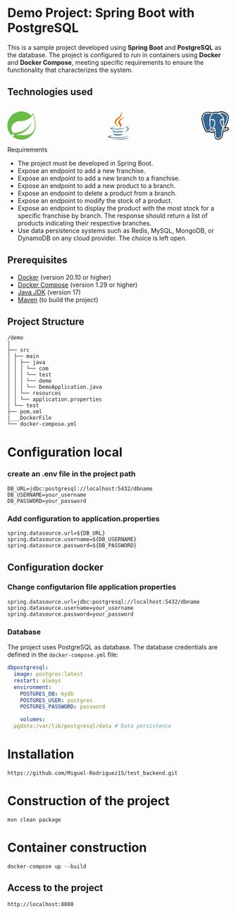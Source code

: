 # Demo Project: Spring Boot with PostgreSQL

This is a sample project developed using **Spring Boot** and **PostgreSQL** as the database. The project is configured to run in containers using **Docker** and **Docker Compose**, meeting specific requirements to ensure the functionality that characterizes the system.

## Technologies used

 <div style="display: flex; justify-content: space-between; align-items: center;">
 
<svg viewBox="0 0 64 64" xmlns="http://www.w3.org/2000/svg" width="64" height="64"><path d="M58.2 3.365a29.503 29.503 0 0 1-3.419 6.064A32.094 32.094 0 1 0 9.965 55.372l1.186 1.047a32.08 32.08 0 0 0 52.67-22.253c.875-8.17-1.524-18.51-5.62-30.8zM14.53 55.558a2.744 2.744 0 1 1-.404-3.857 2.744 2.744 0 0 1 .404 3.857zm43.538-9.61c-7.92 10.55-24.83 6.99-35.672 7.502 0 0-1.922.113-3.857.43 0 0 .73-.31 1.663-.663 7.614-2.65 11.213-3.16 15.838-5.54 8.708-4.427 17.322-14.122 19.112-24.2-3.313 9.695-13.373 18.032-22.53 21.418-6.276 2.313-17.614 4.566-17.614 4.566l-.457-.245c-7.714-3.75-7.952-20.457 6.077-25.845 6.143-2.366 12.02-1.067 18.654-2.65 7.084-1.683 15.28-6.99 18.615-13.916 3.73 11.08 8.224 28.422.166 39.15z" fill="#68bd45"/></svg>

<svg xmlns="http://www.w3.org/2000/svg" width="64" height="64" preserveAspectRatio="xMidYMid" viewBox="0 0 256 346">
  <path d="M83 267s-14 8 9 11c27 3 41 2 71-3 0 0 8 5 19 9-67 29-153-2-99-17M74 230s-15 11 8 13c29 3 52 3 92-4 0 0 6 5 15 8-82 24-173 2-115-17" fill="#5382A1"/>
  <path d="M144 166c17 19-4 36-4 36s42-22 22-49c-18-26-32-38 44-82 0 0-119 29-62 95" fill="#E76F00"/>
  <path d="M233 295s10 8-10 15c-39 12-163 15-197 0-12-5 11-13 18-14l12-2c-14-9-89 19-38 28 138 22 251-10 215-27M89 190s-63 15-22 21c17 2 51 2 83-1 26-2 52-7 52-7l-16 9c-64 16-187 8-151-9 30-14 54-13 54-13M202 253c64-33 34-66 13-61l-7 2s2-3 6-5c41-14 73 43-14 66l2-2" fill="#5382A1"/>
  <path d="M162 0s36 36-34 91c-56 45-12 70 0 99-32-30-56-56-40-80 23-35 89-53 74-110" fill="#E76F00"/>
  <path d="M95 345c62 4 158-3 160-32 0 0-4 11-51 20-53 10-119 9-158 2 0 0 8 7 49 10" fill="#5382A1"/>
</svg>


<svg xmlns="http://www.w3.org/2000/svg" width="64" height="64" preserveAspectRatio="xMidYMid" viewBox="0 0 256 264">
  <path d="M255 158c-2-5-6-8-11-9l-8 1-14 2c12-20 22-43 27-65 9-34 5-50-1-57a77 77 0 0 0-62-30c-14 0-27 3-33 5l-19-2c-12 0-24 3-33 8L78 5c-23-3-42 0-55 9C7 26-1 46 0 74a342 342 0 0 0 28 97c7 14 14 22 23 24 5 2 13 3 22-4l5 4 9 3c11 3 22 2 31-1a643 643 0 0 1 0 10 109 109 0 0 0 5 33c1 4 4 11 9 16 6 6 13 8 20 8l9-1c10-2 21-6 29-17s11-27 12-53v-2l1-2 1 1h1c10 0 22-2 30-6 5-2 24-12 20-26"/>
  <path d="M238 161c-30 6-32-4-32-4 32-47 45-106 33-120-31-40-84-21-85-21l-20-2c-14 0-24 4-32 10 0 0-95-40-91 49 1 19 28 143 59 106l22-26c6 4 12 6 19 5h1v5c-8 9-6 10-22 14-16 3-7 9 0 11s25 4 36-12v2c3 2 5 16 5 29-1 12-1 21 2 27 2 7 5 22 26 18 17-4 27-14 28-30 1-12 3-10 3-20l1-5c2-16 1-21 12-19l2 1c8 0 19-2 25-5 13-6 21-16 8-13" fill="#336791"/>
  <path d="M108 82h-6l-1 2 1 3c1 2 3 3 5 3h1c3 0 6-2 6-4 1-2-3-4-6-4M197 82c0-2-4-3-7-2-3 0-6 1-6 3 1 2 3 4 6 4h1l4-2 2-3" fill="#FFF"/>
  <path d="M248 160c-1-3-5-5-11-3-18 3-24 1-27-1 14-21 26-47 32-71 3-11 5-22 5-30 0-10-2-17-5-21a70 70 0 0 0-57-27c-16 0-30 4-33 6-5-2-12-3-18-3-13 0-23 3-32 9-4-2-14-5-26-7-21-3-37-1-49 8C13 30 6 48 8 73c0 8 5 35 13 60 10 33 21 51 32 55l5 1c4 0 9-2 14-9l21-22c4 2 9 3 14 3v1l-2 3c-4 5-5 5-16 8-3 0-12 2-12 8 0 7 10 10 11 10l12 1c9 0 17-3 24-8-1 23 0 46 3 53 3 6 8 20 26 20l9-1c18-4 26-12 29-30l6-45 11 1c8 0 17-2 23-5 7-3 19-10 17-17Zm-44-83-1 10-2 12 1 14c1 9 3 19-2 28l-2-4-3-6c-7-12-22-39-14-50 2-3 8-6 23-4Zm-18-62c21 0 38 8 50 23 9 12-1 65-30 111l-1-1c7-13 6-25 5-36l-1-13 1-11a72 72 0 0 0 1-16c0-5-6-20-18-34-6-7-16-16-28-21l21-2ZM67 176c-6 7-10 6-12 5-8-3-19-21-27-51-8-25-13-50-13-57-1-23 4-39 16-47 20-14 52-6 64-2v1C74 46 74 82 74 85v3c1 7 2 18 0 31a38 38 0 0 0 12 34l-19 23Zm22-30c-6-7-9-16-8-26 2-14 1-26 1-32v-2c3-3 17-11 27-8 5 1 8 4 9 9 6 28 1 40-4 50l-2 5-1 2-3 10c-7 0-14-3-19-8Zm1 38-5-2 6-2c13-3 15-5 19-10l4-5c3-3 4-2 6-1 1 0 3 2 4 5l-1 4c-9 13-23 13-33 11Zm70 65c-16 3-22-5-26-15a293 293 0 0 1-3-67c-2-5-5-9-8-10-2-1-5-2-8-1l3-10 1-1 2-5c5-10 11-24 4-54-2-12-11-17-23-16a54 54 0 0 0-20 7c1-12 5-33 18-47 9-8 20-13 34-12 27 0 44 14 54 26 8 10 13 20 15 25-14-1-23 1-28 8-10 15 6 44 13 57l3 6 8 13 2 2c-4 2-11 4-11 18l-6 51c-3 16-8 21-24 25Zm68-78c-4 2-11 3-18 3-8 1-11 0-12-1-1-9 3-10 6-11h2l1 1c6 4 16 4 31 1h1l-11 7Z" fill="#FFF"
</svg>


<svg xmlns="http://www.w3.org/2000/svg" width="64" height="64" viewBox="0 0 24 24" fill="#008fe2">
  <path d="M13.98 11.08h2.12a.19.19 0 0 0 .19-.19V9.01a.19.19 0 0 0-.19-.19h-2.12a.18.18 0 0 0-.18.18v1.9c0 .1.08.18.18.18m-2.95-5.43h2.12a.19.19 0 0 0 .18-.19V3.57a.19.19 0 0 0-.18-.18h-2.12a.18.18 0 0 0-.19.18v1.9c0 .1.09.18.19.18m0 2.71h2.12a.19.19 0 0 0 .18-.18V6.29a.19.19 0 0 0-.18-.18h-2.12a.18.18 0 0 0-.19.18v1.89c0 .1.09.18.19.18m-2.93 0h2.12a.19.19 0 0 0 .18-.18V6.29a.18.18 0 0 0-.18-.18H8.1a.18.18 0 0 0-.18.18v1.89c0 .1.08.18.18.18m-2.96 0h2.11a.19.19 0 0 0 .19-.18V6.29a.18.18 0 0 0-.19-.18H5.14a.19.19 0 0 0-.19.18v1.89c0 .1.08.18.19.18m5.89 2.72h2.12a.19.19 0 0 0 .18-.19V9.01a.19.19 0 0 0-.18-.19h-2.12a.18.18 0 0 0-.19.18v1.9c0 .1.09.18.19.18m-2.93 0h2.12a.18.18 0 0 0 .18-.19V9.01a.18.18 0 0 0-.18-.19H8.1a.18.18 0 0 0-.18.18v1.9c0 .1.08.18.18.18m-2.96 0h2.11a.18.18 0 0 0 .19-.19V9.01a.18.18 0 0 0-.18-.19H5.14a.19.19 0 0 0-.19.19v1.88c0 .1.08.19.19.19m-2.92 0h2.12a.18.18 0 0 0 .18-.19V9.01a.18.18 0 0 0-.18-.19H2.22a.18.18 0 0 0-.19.18v1.9c0 .1.08.18.19.18m21.54-1.19c-.06-.05-.67-.51-1.95-.51-.34 0-.68.03-1.01.09a3.77 3.77 0 0 0-1.72-2.57l-.34-.2-.23.33a4.6 4.6 0 0 0-.6 1.43c-.24.97-.1 1.88.4 2.66a4.7 4.7 0 0 1-1.75.42H.76a.75.75 0 0 0-.76.75 11.38 11.38 0 0 0 .7 4.06 6.03 6.03 0 0 0 2.4 3.12c1.18.73 3.1 1.14 5.28 1.14.98 0 1.96-.08 2.93-.26a12.25 12.25 0 0 0 3.82-1.4 10.5 10.5 0 0 0 2.61-2.13c1.25-1.42 2-3 2.55-4.4h.23c1.37 0 2.21-.55 2.68-1 .3-.3.55-.66.7-1.06l.1-.28Z"/>
</svg>

</div




## Requirements
- The project must be developed in Spring Boot.
- Expose an endpoint to add a new franchise.
- Expose an endpoint to add a new branch to a franchise.
- Expose an endpoint to add a new product to a branch.
- Expose an endpoint to delete a product from a branch.
- Expose an endpoint to modify the stock of a product.
- Expose an endpoint to display the product with the most stock for a specific franchise by branch. The response should return a list of products indicating their respective branches.
- Use data persistence systems such as Redis, MySQL, MongoDB, or DynamoDB on any cloud provider. The choice is left open.

## Prerequisites

- [Docker](https://docs.docker.com/get-docker/) (version 20.10 or higher)
- [Docker Compose](https://docs.docker.com/compose/install/) (version 1.29 or higher)
- [Java JDK](https://www.oracle.com/java/technologies/javase-jdk17-downloads.html) (version 17)
- [Maven](https://maven.apache.org/download.cgi) (to build the project)

## Project Structure


```
/demo
│
├── src
│ ├── main
│ │ ├── java
│ │ │ └── com
│ │ │ └── test
│ │ │ └── demo
│ │ │ └── DemoApplication.java
│ │ └── resources
│ │ └── application.properties
│ └── test
├── pom.xml
|___DockerFile
└── docker-compose.yml

```

# Configuration local
### create an .env file in the project path
```
DB_URL=jdbc:postgresql://localhost:5432/dbname
DB_USERNAME=your_username
DB_PASSWORD=your_password
```
### Add configuration to application.properties
```
spring.datasource.url=${DB_URL}
spring.datasource.username=${DB_USERNAME}
spring.datasource.password=${DB_PASSWORD}
```

## Configuration docker

### Change configutarion file application properties
```
spring.datasource.url=jdbc:postgresql://localhost:5432/dbname
spring.datasource.username=your_username
spring.datasource.password=your_password
```

### Database

The project uses PostgreSQL as database. The database credentials are defined in the `docker-compose.yml` file:

```yaml
dbpostgresql:
  image: postgres:latest
  restart: always
  environment:
    POSTGRES_DB: mydb
    POSTGRES_USER: postgres
    POSTGRES_PASSWORD: password

    volumes:
  pgdata:/var/lib/postgresql/data # Data persistence

```
# Installation

```
https://github.com/Miguel-Rodriguez15/test_backend.git
```


# Construction of the project

```
mvn clean package
```

# Container construction

```
docker-compose up --build
```

## Access to the project
```
http://localhost:8080
```